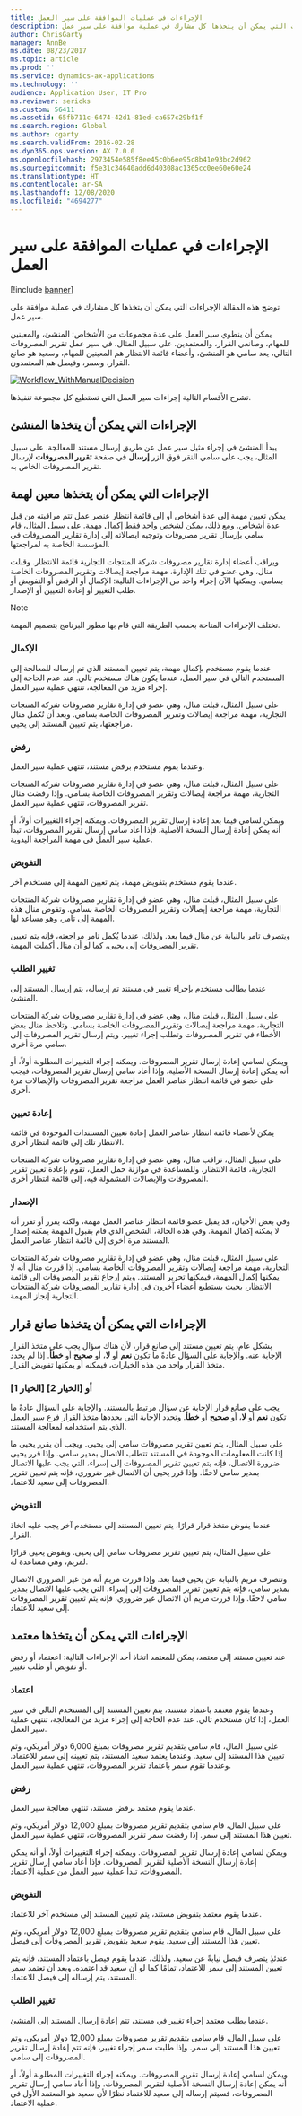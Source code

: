 ```yaml
---
title: الإجراءات في عمليات الموافقة على سير العمل
description: توضح هذه المقالة الإجراءات التي يمكن أن يتخذها كل مشارك في عملية موافقة على سير عمل.
author: ChrisGarty
manager: AnnBe
ms.date: 08/23/2017
ms.topic: article
ms.prod: ''
ms.service: dynamics-ax-applications
ms.technology: ''
audience: Application User, IT Pro
ms.reviewer: sericks
ms.custom: 56411
ms.assetid: 65fb711c-6474-42d1-81ed-ca657c29bf1f
ms.search.region: Global
ms.author: cgarty
ms.search.validFrom: 2016-02-28
ms.dyn365.ops.version: AX 7.0.0
ms.openlocfilehash: 2973454e585f8ee45c0b6ee95c8b41e93bc2d962
ms.sourcegitcommit: f5e31c34640add6d40308ac1365cc0ee60e60e24
ms.translationtype: HT
ms.contentlocale: ar-SA
ms.lasthandoff: 12/08/2020
ms.locfileid: "4694277"
---
```

# <a name="actions-in-workflow-approval-processes"></a>الإجراءات في عمليات الموافقة على سير العمل

[!include [banner](../includes/banner.md)]

توضح هذه المقالة الإجراءات التي يمكن أن يتخذها كل مشارك في عملية موافقة على سير عمل.

يمكن أن ينطوي سير العمل على عدة مجموعات من الأشخاص: المنشئ، والمعينين للمهام، وصانعي القرار، والمعتمدين. على سبيل المثال، في سير عمل تقرير المصروفات التالي، يعد سامي هو المنشئ، وأعضاء قائمة الانتظار هم المعينين للمهام، وسعيد هو صانع القرار، وسمر، وفيصل هم المعتمدون.

[![Workflow\_WithManualDecision](./media/workflow_withmanualdecision.gif)](./media/workflow_withmanualdecision.gif)

تشرح الأقسام التالية إجراءات سير العمل التي تستطيع كل مجموعة تنفيذها.

## <a name="actions-that-an-originator-can-perform"></a>الإجراءات التي يمكن أن يتخذها المنشئ

يبدأ المنشئ في إجراء مثيل سير عمل عن طريق إرسال مستند للمعالجة. على سبيل المثال، يجب على سامي النقر فوق الزر **إرسال** في صفحة **تقرير المصروفات** لإرسال تقرير المصروفات الخاص به.

## <a name="actions-that-a-task-assignee-can-perform"></a>الإجراءات التي يمكن أن يتخذها معين لهمة

يمكن تعيين مهمة إلى عدة أشخاص أو إلى قائمة انتظار عنصر عمل تتم مراقبته من قِبل عدة أشخاص. ومع ذلك، يمكن لشخص واحد فقط إكمال مهمة. على سبيل المثال، قام سامي بإرسال تقرير مصروفات وتوجيه ايصالاته إلى إدارة تقارير المصروفات في المؤسسة الخاصة به لمراجعتها.

ويراقب أعضاء إدارة تقارير مصروفات شركة المنتجات التجارية قائمة الانتظار. وقبلت منال، وهي عضو في تلك الإدارة، مهمة مراجعة إيصالات وتقرير المصروفات الخاصة بسامي. ويمكنها الآن إجراء واحد من الإجراءات التالية: الإكمال أو الرفض أو التفويض أو طلب التغيير أو إعادة التعيين أو الإصدار.

> [!NOTE]
> تختلف الإجراءات المتاحة بحسب الطريقة التي قام بها مطور البرنامج بتصميم المهمة.

### <a name="complete"></a>الإكمال

عندما يقوم مستخدم بإكمال مهمة، يتم تعيين المستند الذي تم إرساله للمعالجة إلى المستخدم التالي في سير العمل، عندما يكون هناك مستخدم تالي. عند عدم الحاجة إلى إجراء مزيد من المعالجة، تنتهي عملية سير العمل.

على سبيل المثال، قبلت منال، وهي عضو في إدارة تقارير مصروفات شركة المنتجات التجارية، مهمة مراجعة إيصالات وتقرير المصروفات الخاصة بسامي. وبعد أن تُكمل منال مراجعتها، يتم تعيين المستند إلى يحيى.

### <a name="reject"></a>رفض

وعندما يقوم مستخدم برفض مستند، تنتهي عملية سير العمل.

على سبيل المثال، قبلت منال، وهي عضو في إدارة تقارير مصروفات شركة المنتجات التجارية، مهمة مراجعة إيصالات وتقرير المصروفات الخاصة بسامي. وإذا رفضت منال تقرير المصروفات، تنتهي عملية سير العمل.

ويمكن لسامي فيما بعد إعادة إرسال تقرير المصروفات. ويمكنه إجراء التغييرات أولاً، أو أنه يمكن إعادة إرسال النسخة الأصلية. فإذا أعاد سامي إرسال تقرير المصروفات، تبدأ عملية سير العمل في مهمة المراجعة اليدوية.

### <a name="delegate"></a>التفويض

عندما يقوم مستخدم بتفويض مهمة، يتم تعيين المهمة إلى مستخدم آخر.

على سبيل المثال، قبلت منال، وهي عضو في إدارة تقارير مصروفات شركة المنتجات التجارية، مهمة مراجعة إيصالات وتقرير المصروفات الخاصة بسامي. وتفوض منال هذه المهمة إلى تامر، وهو مساعد لها.

ويتصرف تامر بالنيابة عن منال فيما بعد. ولذلك، عندما يُكمل تامر مراجعته، فإنه يتم تعيين تقرير المصروفات إلى يحيى، كما لو أن منال أكملت المهمة.

### <a name="request-change"></a>تغيير الطلب

عندما يطالب مستخدم بإجراء تغيير في مستند تم إرساله، يتم إرسال المستند إلى المنشئ.

على سبيل المثال، قبلت منال، وهي عضو في إدارة تقارير مصروفات شركة المنتجات التجارية، مهمة مراجعة إيصالات وتقرير المصروفات الخاصة بسامي. وتلاحظ منال بعض الأخطاء في تقرير المصروفات وتطلب إجراء تغيير. ويتم إرسال تقرير المصروفات إلى سامي مرة أخرى.

ويمكن لسامي إعادة إرسال تقرير المصروفات. ويمكنه إجراء التغييرات المطلوبة أولاً، أو أنه يمكن إعادة إرسال النسخة الأصلية. وإذا أعاد سامي إرسال تقرير المصروفات، فيجب على عضو في قائمة انتظار عناصر العمل مراجعة تقرير المصروفات والإيصالات مرة أخرى.

### <a name="reassign"></a>إعادة تعيين

يمكن لأعضاء قائمة انتظار عناصر العمل إعادة تعيين المستندات الموجودة في قائمة الانتظار تلك إلى قائمة انتظار أخرى.

على سبيل المثال، تراقب منال، وهي عضو في إدارة تقارير مصروفات شركة المنتجات التجارية، قائمة الانتظار. وللمساعدة في موازنة حمل العمل، تقوم بإعادة تعيين تقرير المصروفات والإيصالات المشمولة فيه، إلى قائمة انتظار أخرى.

### <a name="release"></a>الإصدار

وفي بعض الأحيان، قد يقبل عضو قائمة انتظار عناصر العمل مهمة، ولكنه يقرر أو تقرر أنه لا يمكنه إكمال المهمة. وفي هذه الحالة، الشخص الذي قام بقبول المهمة يمكنه إصدار المستند مرة أخرى إلى قائمة انتظار عناصر العمل.

على سبيل المثال، قبلت منال، وهي عضو في إدارة تقارير مصروفات شركة المنتجات التجارية، مهمة مراجعة إيصالات وتقرير المصروفات الخاصة بسامي. إذا قررت منال أنه لا يمكنها إكمال المهمة، فيمكنها تحرير المستند. ويتم إرجاع تقرير المصروفات إلى قائمة الانتظار، بحيث يستطيع أعضاء آخرون في إدارة تقارير المصروفات شركة المنتجات التجارية إنجاز المهمة.

## <a name="actions-that-a-decision-maker-can-perform"></a>الإجراءات التي يمكن أن يتخذها صانع قرار

بشكل عام، يتم تعيين مستند إلى صانع قرار، لأن هناك سؤال يجب على متخذ القرار الإجابة عنه. والإجابة على السؤال عادةً ما تكون **نعم** أو **لا**، أو **صحيح** أو **خطأ**. إذا لم يحدد متخذ القرار واحد من هذه الخيارات، فيمكنه أو يمكنها تفويض القرار.

### <a name="choice-1-or-choice-2"></a>\[الخيار 1\] أو \[الخيار 2\]

يجب على صانع قرار الإجابة عن سؤال مرتبط بالمستند. والإجابة على السؤال عادةً ما تكون **نعم** أو **لا**، أو **صحيح** أو **خطأ**. وتحدد الإجابة التي يحددها متخذ القرار فرع سير العمل الذي يتم استخدامه لمعالجة المستند.

على سبيل المثال، يتم تعيين تقرير مصروفات سامي إلى يحيى. ويجب أن يقرر يحيى ما إذا كانت المعلومات الموجودة في المستند تتطلب الاتصال بمدير سامي. وإذا قرر يحيى ضرورة الاتصال، فإنه يتم تعيين تقرير المصروفات إلى إسراء، التي يجب عليها الاتصال بمدير سامي لاحقًا. وإذا قرر يحيى أن الاتصال غير ضروري، فإنه يتم تعيين تقرير المصروفات إلى سعيد للاعتماد.

### <a name="delegate"></a>التفويض

عندما يفوض متخذ قرار قرارًا، يتم تعيين المستند إلى مستخدم آخر يجب عليه اتخاذ القرار.

على سبيل المثال، يتم تعيين تقرير مصروفات سامي إلى يحيى. ويفوض يحيى قرارًا لمريم، وهي مساعدة له.

وتتصرف مريم بالنيابة عن يحيى فيما بعد. وإذا قررت مريم أنه من غير الضروري الاتصال بمدير سامي، فإنه يتم تعيين تقرير المصروفات إلى إسراء، التي يجب عليها الاتصال بمدير سامي لاحقًا. وإذا قررت مريم أن الاتصال غير ضروري، فإنه يتم تعيين تقرير المصروفات إلى سعيد للاعتماد.

## <a name="actions-that-an-approver-can-perform"></a>الإجراءات التي يمكن أن يتخذها معتمد

عند تعيين مستند إلى معتمد، يمكن للمعتمد اتخاذ أحد الإجراءات التالية: اععتماد أو رفض أو تفويض أو طلب تغيير.

### <a name="approve"></a>اعتماد

وعندما يقوم معتمد باعتماد مستند، يتم تعيين المستند إلى المستخدم التالي في سير العمل، إذا كان مستخدم تالي. عند عدم الحاجة إلى إجراء مزيد من المعالجة، تنتهي عملية سير العمل.

على سبيل المال، قام سامي بتقديم ‏‏تقرير مصروفات بمبلغ 6,000 دولار أمريكي، وتم تعيين هذا المستند إلى سعيد. وعندما يعتمد سعيد المستند، يتم تعيينه إلى سمر للاعتماد. وعندما تقوم سمر باعتماد تقرير المصروفات، تنتهي عملية سير العمل.

### <a name="reject"></a>رفض

عندما يقوم معتمد برفض مستند، تنتهي معالجة سير العمل.

على سبيل المال، قام سامي بتقديم ‏‏تقرير مصروفات بمبلغ 12,000 دولار أمريكي، وتم تعيين هذا المستند إلى سمر. إذا رفضت سمر تقرير المصروفات، تنتهي عملية سير العمل.

ويمكن لسامي إعادة إرسال تقرير المصروفات. ويمكنه إجراء التغييرات أولاً، أو أنه يمكن إعادة إرسال النسخة الأصلية لتقرير المصروفات. فإذا أعاد سامي إرسال تقرير المصروفات، تبدأ عملية سير العمل من عملية الاعتماد.

### <a name="delegate"></a>التفويض

عندما يقوم معتمد بتفويض مستند، يتم تعيين المستند إلى مستخدم آخر للاعتماد.

على سبيل المال، قام سامي بتقديم ‏‏تقرير مصروفات بمبلغ 12,000 دولار أمريكي، وتم تعيين هذا المستند إلى سعيد. يقوم سعيد بتفويض تقرير المصروفات إلى فيصل.

عندئذٍ يتصرف فيصل نيابةً عن سعيد. ولذلك، عندما يقوم فيصل باعتماد المستند، فإنه يتم تعيين المستند إلى سمر للاعتماد، تمامًا كما لو أن سعيد قد اعتمده. وبعد أن تعتمد سمر المستند، يتم إرساله إلى فيصل للاعتماد.

### <a name="request-change"></a>تغيير الطلب

عندما يطلب معتمد إجراء تغيير في مستند، تتم إعادة إرسال المستند إلى المنشئ.

على سبيل المال، قام سامي بتقديم ‏‏تقرير مصروفات بمبلغ 12,000 دولار أمريكي، وتم تعيين هذا المستند إلى سمر. وإذا طلبت سمر إجراء تغيير، فإنه تتم إعادة إرسال تقرير المصروفات إلى سامي.

ويمكن لسامي إعادة إرسال تقرير المصروفات. ويمكنه إجراء التغييرات المطلوبة أولاً، أو أنه يمكن إعادة إرسال النسخة الأصلية لتقرير المصروفات. وإذا أعاد سامي إرسال تقرير المصروفات، فسيتم إرساله إلى سعيد للاعتماد نظرًا لأن سعيد هو المعتمد الأول في عملية الاعتماد.
